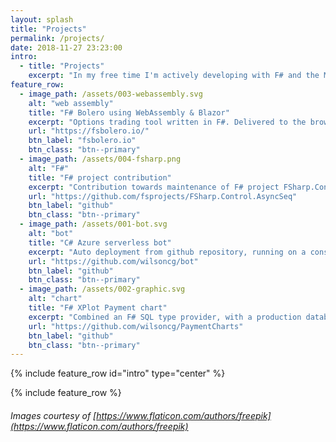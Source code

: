 ```yaml
---
layout: splash
title: "Projects"
permalink: /projects/
date: 2018-11-27 23:23:00
intro: 
  - title: "Projects" 
    excerpt: "In my free time I'm actively developing with F# and the Microsoft Azure cloud platform. I'm currently working on a web assembly application which uses Bolero, an extension to Blazor in F#."
feature_row:
  - image_path: /assets/003-webassembly.svg
    alt: "web assembly"
    title: "F# Bolero using WebAssembly & Blazor"
    excerpt: "Options trading tool written in F#. Delivered to the browser using Bolero, an F# extension of Blazor & WebAssembly, which follows the Elmish MVU (Model-View-Update) render pattern."
    url: "https://fsbolero.io/"
    btn_label: "fsbolero.io"
    btn_class: "btn--primary"
  - image_path: /assets/004-fsharp.png
    alt: "F#"
    title: "F# project contribution"
    excerpt: "Contribution towards maintenance of F# project FSharp.Control.AsyncSeq, an asynchronous extension package for the F# sequence type."
    url: "https://github.com/fsprojects/FSharp.Control.AsyncSeq"
    btn_label: "github"
    btn_class: "btn--primary"    
  - image_path: /assets/001-bot.svg
    alt: "bot"
    title: "C# Azure serverless bot"
    excerpt: "Auto deployment from github repository, running on a consumption model as an Azure serverless function. Integrated with the Microsoft LUIS service to provide responses based on language understanding."
    url: "https://github.com/wilsoncg/bot"
    btn_label: "github"
    btn_class: "btn--primary"
  - image_path: /assets/002-graphic.svg
    alt: "chart"
    title: "F# XPlot Payment chart"
    excerpt: "Combined an F# SQL type provider, with a production database snapshot and Xplot/ploty javascript library to create an interactive web dashboard displaying payment transactions over the last 6 months."
    url: "https://github.com/wilsoncg/PaymentCharts"
    btn_label: "github"
    btn_class: "btn--primary"
---
```


{% include feature_row id="intro" type="center" %}

{% include feature_row %}

###### Images courtesy of [https://www.flaticon.com/authors/freepik](https://www.flaticon.com/authors/freepik)